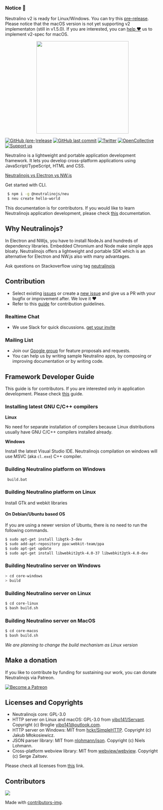 ### Notice 🔔

Neutralino v2 is ready for Linux/Windows. You can try this [pre-release](https://github.com/neutralinojs/neutralinojs/releases/tag/v2.0.0).
Please notice that the macOS version is not yet supporting v2 implementaton (still in v1.5.0). If you are interested, you can [help ❤️](https://github.com/neutralinojs/neutralinojs/issues/395) us to implement v2-spec for macOS.


<div align="center">
  <img src="https://cdn.rawgit.com/neutralinojs/neutralinojs.github.io/b667f2c2/docs/nllogo.png" style="width:300px;"/>
</div>

[![GitHub (pre-)release](https://img.shields.io/github/release/neutralinojs/neutralinojs/all.svg)](https://github.com/neutralinojs/neutralinojs/releases)
[![GitHub last commit](https://img.shields.io/github/last-commit/neutralinojs/neutralinojs.svg)](https://github.com/neutralinojs/neutralinojs/commits/master)
[![Twitter](https://img.shields.io/twitter/url/https/github.com/neutralinojs/neutralinojs.svg?style=social)](https://twitter.com/intent/tweet?text=NeutralinoJs%20is%20a%20portable%20and%20lightweight%20framework%20which%20lets%20you%20to%20develop%20apps%20with%20native%20functions%20that%20can%20run%20inside%20web%20browsers.%20Check%20it%20out:&url=https%3A%2F%2Fgithub.com%2Fneutralinojs%2Fneutralinojs)
[![OpenCollective](https://opencollective.com/neutralinojs/backers/badge.svg)](#backers) 
<a href="https://opencollective.com/neutralinojs"><img src="https://img.shields.io/badge/Support%20us-Open%20Collective-41B883.svg" alt="Support us"></a>

Neutralino is a lightweight and portable application development framework. It lets you develop cross-platform applications using JavaScript/TypeScript, HTML and CSS.

[Neutralinojs vs Electron vs NW.js](https://github.com/neutralinojs/evaluation)

Get started with CLI.

```bash
 $ npm i -g @neutralinojs/neu
 $ neu create hello-world
```

This documentation is for contributors. If you would like to learn Neutralinojs application development, please check [this](https://neutralino.js.org/docs) documentation.
 
## Why Neutralinojs? 

In Electron and NWjs, you have to install NodeJs and hundreds of dependency libraries. Embedded Chromium and Node make simple apps bloaty. Neutralinojs offers a lightweight and portable SDK which is an alternative for Electron and NW.js also with many advantages.

Ask questions on Stackoverflow using tag [neutralinojs](https://stackoverflow.com/questions/tagged/neutralinojs)

## Contribution

- Select existing [issues](https://github.com/neutralinojs/neutralinojs/issues) or create a [new issue](https://github.com/neutralinojs/neutralinojs/issues/new) and give us a PR with your bugfix or improvement after. We love it ❤️
- Refer to this [guide](https://github.com/neutralinojs/neutralinojs/blob/master/CONTRIBUTING.md) for contribution guidelines.

### Realtime Chat

- We use Slack for quick discussions. [get your invite](https://join.slack.com/t/neutralinojs/shared_invite/zt-b7mbivj5-pKpO6U5drmeT68vKD_pc6w)

### Mailing List

- Join our [Google group](https://groups.google.com/forum/#!forum/neutralinojs) for feature proposals and requests.
- You can help us by writing sample Neutralino apps, by composing or improving documentation or by writing code.

## Framework Developer Guide

This guide is for contributors. If you are interested only in application development. Please check [this](https://neutralino.js.org/docs) guide.

### Installing latest GNU C/C++ compilers

**Linux**

No need for separate installation of compilers because Linux distributions usually have GNU C/C++ compilers installed already.

**Windows**

Install the latest Visual Studio IDE. Neutralinojs compilation on windows will use MSVC (aka `cl.exe`) C++ compiler. 


### Building Neutralino platform on Windows

```bash
 build.bat
```

### Building Neutralino platform on Linux

Install GTk and webkit libraries

#### On Debian/Ubuntu based OS

If you are using a newer version of Ubuntu, there is no need to run the following commands.

```bash
$ sudo apt-get install libgtk-3-dev
$ sudo add-apt-repository ppa:webkit-team/ppa
$ sudo apt-get update
$ sudo apt-get install libwebkit2gtk-4.0-37 libwebkit2gtk-4.0-dev
```

### Building Neutralino server on Windows

```bash
> cd core-windows
> build
```

### Building Neutralino server on Linux

```bash
$ cd core-linux
$ bash build.sh
```

###  Building Neutralino server on MacOS

```bash
$ cd core-macos
$ bash build.sh
```

_We are planning to change the build mechanism as Linux version_


## Make a donation

If you like to contribute by funding for sustaining our work, you can donate Neutralinojs via Patreon.

[![Become a Patreon](https://c5.patreon.com/external/logo/become_a_patron_button.png)](https://www.patreon.com/shalithasuranga)

## Licenses and Copyrights

- Neutralinojs core: GPL-3.0
- HTTP server on Linux and macOS: GPL-3.0 from [yibo141/Servant](https://github.com/yibo141/Servant). Copyright (c) Broglie <yibo141@outlook.com>.
- HTTP server on Windows: MIT from [hckr/SimpleHTTP](https://github.com/hckr/SimpleHTTP). Copyright (c) Jakub Młokosiewicz.
- JSON parser library: MIT from [nlohmann/json](https://github.com/nlohmann/json). Copyright (c) Niels Lohmann.
- Cross-platform webview library: MIT from [webview/webview](https://github.com/webview/webview). Copyright (c) Serge Zaitsev. 

Please check all licenses from [this](LICENSE) link.

## Contributors

<a href="https://github.com/neutralinojs/neutralinojs/graphs/contributors">
  <img src="https://contributors-img.firebaseapp.com/image?repo=neutralinojs/neutralinojs" />
</a>

Made with [contributors-img](https://contributors-img.firebaseapp.com).

